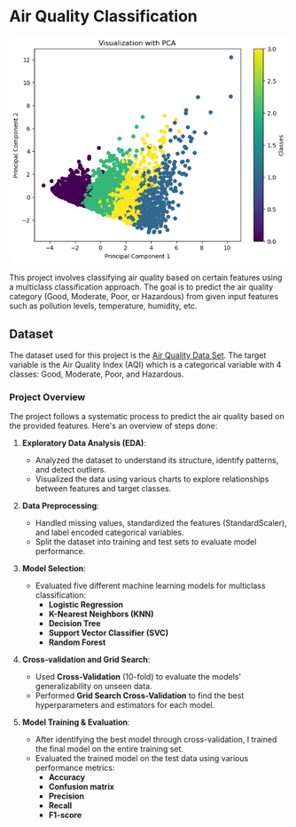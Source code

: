 # Air Quality Classification

![PCA Image](\assets\pca_visualization.png)

This project involves classifying air quality based on certain features using a multiclass classification approach. The goal is to predict the air quality category (Good, Moderate, Poor, or Hazardous) from given input features such as pollution levels, temperature, humidity, etc. 

## Dataset
The dataset used for this project is the [Air Quality Data Set](https://www.kaggle.com/api/v1/datasets/download/mujtabamatin/air-quality-and-pollution-assessment). The target variable is the Air Quality Index (AQI) which is a categorical variable with 4 classes: Good, Moderate, Poor, and Hazardous.

### Project Overview
The project follows a systematic process to predict the air quality based on the provided features. Here's an overview of steps done:

1. **Exploratory Data Analysis (EDA)**:
   - Analyzed the dataset to understand its structure, identify patterns, and detect outliers.
   - Visualized the data using various charts to explore relationships between features and target classes.
   
2. **Data Preprocessing**:
   - Handled missing values, standardized the features (StandardScaler), and label encoded categorical variables.
   - Split the dataset into training and test sets to evaluate model performance.
   
3. **Model Selection**:
   - Evaluated five different machine learning models for multiclass classification:
     - **Logistic Regression**
     - **K-Nearest Neighbors (KNN)**
     - **Decision Tree**
     - **Support Vector Classifier (SVC)**
     - **Random Forest**
     
4. **Cross-validation and Grid Search**:
   - Used **Cross-Validation** (10-fold) to evaluate the models' generalizability on unseen data.
   - Performed **Grid Search Cross-Validation** to find the best hyperparameters and estimators for each model.

5. **Model Training & Evaluation**:
   - After identifying the best model through cross-validation, I trained the final model on the entire training set.
   - Evaluated the trained model on the test data using various performance metrics:
     - **Accuracy**
     - **Confusion matrix**
     - **Precision**
     - **Recall**
     - **F1-score**